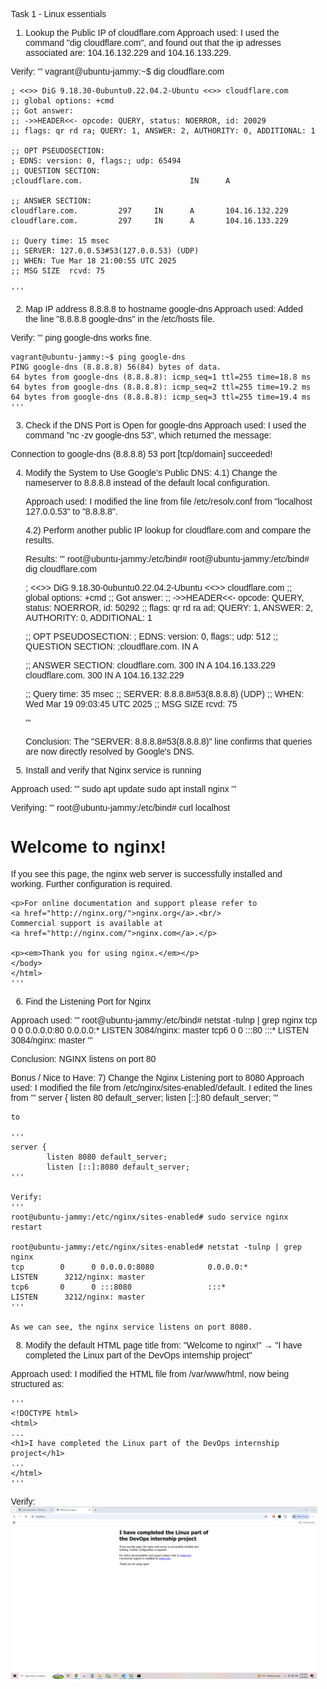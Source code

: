 Task 1 - Linux essentials

1) Lookup the Public IP of cloudflare.com
Approach used: I used the command "dig cloudflare.com", and found out that the ip adresses associated are: 104.16.132.229 and 104.16.133.229.

Verify: 
    '''
    vagrant@ubuntu-jammy:~$ dig cloudflare.com

    ; <<>> DiG 9.18.30-0ubuntu0.22.04.2-Ubuntu <<>> cloudflare.com
    ;; global options: +cmd
    ;; Got answer:
    ;; ->>HEADER<<- opcode: QUERY, status: NOERROR, id: 20029
    ;; flags: qr rd ra; QUERY: 1, ANSWER: 2, AUTHORITY: 0, ADDITIONAL: 1

    ;; OPT PSEUDOSECTION:
    ; EDNS: version: 0, flags:; udp: 65494
    ;; QUESTION SECTION:
    ;cloudflare.com.                        IN      A

    ;; ANSWER SECTION:
    cloudflare.com.         297     IN      A       104.16.132.229
    cloudflare.com.         297     IN      A       104.16.133.229

    ;; Query time: 15 msec
    ;; SERVER: 127.0.0.53#53(127.0.0.53) (UDP)
    ;; WHEN: Tue Mar 18 21:00:55 UTC 2025
    ;; MSG SIZE  rcvd: 75

    '''


2) Map IP address 8.8.8.8 to hostname google-dns
Approach used: Added the line "8.8.8.8 google-dns" in the /etc/hosts file.

Verify: 
    '''
    ping google-dns works fine.

    vagrant@ubuntu-jammy:~$ ping google-dns
    PING google-dns (8.8.8.8) 56(84) bytes of data.
    64 bytes from google-dns (8.8.8.8): icmp_seq=1 ttl=255 time=18.8 ms
    64 bytes from google-dns (8.8.8.8): icmp_seq=2 ttl=255 time=19.2 ms
    64 bytes from google-dns (8.8.8.8): icmp_seq=3 ttl=255 time=19.4 ms
    '''


3) Check if the DNS Port is Open for google-dns
Approach used: I used the command "nc -zv google-dns 53", which returned the message:

Connection to google-dns (8.8.8.8) 53 port [tcp/domain] succeeded!

4) Modify the System to Use Google’s Public DNS:
    4.1) Change the nameserver to 8.8.8.8 instead of the default local
    configuration.

    Approach used: I modified the line from file /etc/resolv.conf from "localhost 127.0.0.53" to "8.8.8.8".

    

    4.2) Perform another public IP lookup for cloudflare.com and compare the
    results.

    Results: 
    '''
    root@ubuntu-jammy:/etc/bind# root@ubuntu-jammy:/etc/bind# dig cloudflare.com

    ; <<>> DiG 9.18.30-0ubuntu0.22.04.2-Ubuntu <<>> cloudflare.com
    ;; global options: +cmd
    ;; Got answer:
    ;; ->>HEADER<<- opcode: QUERY, status: NOERROR, id: 50292
    ;; flags: qr rd ra ad; QUERY: 1, ANSWER: 2, AUTHORITY: 0, ADDITIONAL: 1

    ;; OPT PSEUDOSECTION:
    ; EDNS: version: 0, flags:; udp: 512
    ;; QUESTION SECTION:
    ;cloudflare.com.                        IN      A

    ;; ANSWER SECTION:
    cloudflare.com.         300     IN      A       104.16.133.229
    cloudflare.com.         300     IN      A       104.16.132.229

    ;; Query time: 35 msec
    ;; SERVER: 8.8.8.8#53(8.8.8.8) (UDP)
    ;; WHEN: Wed Mar 19 09:03:45 UTC 2025
    ;; MSG SIZE  rcvd: 75 

    '''


    Conclusion: The "SERVER: 8.8.8.8#53(8.8.8.8)" line confirms that queries are now directly resolved by Google's DNS.

    
5) Install and verify that Nginx service is running

Approach used:
    '''
    sudo apt update
    sudo apt install nginx
    '''

Verifying:
    '''
    root@ubuntu-jammy:/etc/bind# curl localhost
    <!DOCTYPE html>
    <html>
    <head>
    <title>Welcome to nginx!</title>
    <style>
        body {
            width: 35em;
            margin: 0 auto;
            font-family: Tahoma, Verdana, Arial, sans-serif;
        }
    </style>
    </head>
    <body>
    <h1>Welcome to nginx!</h1>
    <p>If you see this page, the nginx web server is successfully installed and
    working. Further configuration is required.</p>

    <p>For online documentation and support please refer to
    <a href="http://nginx.org/">nginx.org</a>.<br/>
    Commercial support is available at
    <a href="http://nginx.com/">nginx.com</a>.</p>

    <p><em>Thank you for using nginx.</em></p>
    </body>
    </html>
    '''

6) Find the Listening Port for Nginx

Approach used:
    '''
    root@ubuntu-jammy:/etc/bind# netstat -tulnp | grep nginx
    tcp        0      0 0.0.0.0:80              0.0.0.0:*               LISTEN      3084/nginx: master
    tcp6       0      0 :::80                   :::*                    LISTEN      3084/nginx: master
    '''

Conclusion: NGINX listens on port 80

Bonus / Nice to Have:
7) Change the Nginx Listening port to 8080
Approach used: I modified the file from /etc/nginx/sites-enabled/default. I edited the lines from
    '''
    server {
            listen 80 default_server;
            listen [::]:80 default_server;
    '''

    to

    '''
    server {
            listen 8080 default_server;
            listen [::]:8080 default_server;
    '''

    Verify:
    '''
    root@ubuntu-jammy:/etc/nginx/sites-enabled# sudo service nginx restart

    root@ubuntu-jammy:/etc/nginx/sites-enabled# netstat -tulnp | grep nginx
    tcp        0      0 0.0.0.0:8080            0.0.0.0:*               LISTEN      3212/nginx: master
    tcp6       0      0 :::8080                 :::*                    LISTEN      3212/nginx: master
    '''

    As we can see, the nginx service listens on port 8080.


8) Modify the default HTML page title from: "Welcome to nginx!" → "I have completed the Linux part of the DevOps internship project"

Approach used: I modified the HTML file from /var/www/html, now being structured as:

    '''
    <!DOCTYPE html>
    <html>
    ...
    <h1>I have completed the Linux part of the DevOps internship project</h1>
    ...
    </html>
    '''

Verify:
    ![Nginx webpage modified](results/nginx.png)